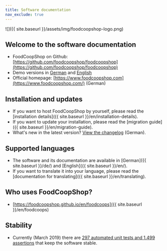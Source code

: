 ```yaml
---
title: Software documentation
nav_exclude: true
---
```


![]({{ site.baseurl }}/assets/img/foodcoopshop-logo.png)

## Welcome to the software documentation

* FoodCoopShop on Github: [https://github.com/foodcoopshop/foodcoopshop](https://github.com/foodcoopshop/foodcoopshop)
* Demo versions in [German](https://demo-de.foodcoopshop.com) and [English](https://demo-en.foodcoopshop.com)
* Official homepage: [https://www.foodcoopshop.com](https://www.foodcoopshop.com/) (German)

## Installation and updates

* If you want to host FoodCoopShop by yourself, please read the [installation details]({{ site.baseurl }}/en/installation-details).
* If you want to update your installation, please read the [migration guide]({{ site.baseurl }}/en/migration-guide).
* What's new in the latest version? [View the changelog]({{{site.repo_url}}/blob/master/CHANGELOG.md) (German).

## Supported languages

* The software and its documentation are available in [German]({{ site.baseurl }}/de/) and [English]({{ site.baseurl }}/en/). 
* If you want to translate it into your language, please read the [documentation for translating]({{ site.baseurl }}/en/translating).

## Who uses FoodCoopShop?

* [https://foodcoopshop.github.io/en/foodcoops]({{ site.baseurl }}/en/foodcoops)

## Stability

* Currently (March 2019) there are [297 automated unit tests and 1.499 assertions](https://travis-ci.org/foodcoopshop/foodcoopshop/builds) that keep the software stable.